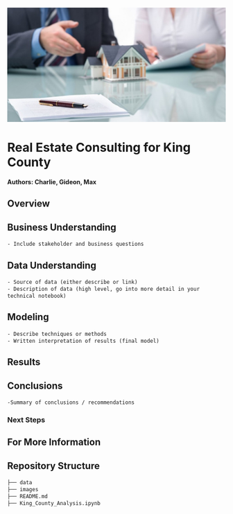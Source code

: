 ![mini_house_in_boardroom](./images/mini_house_boardroom.jpeg)

# Real Estate Consulting for King County

#### Authors: Charlie, Gideon, Max

## Overview

## Business Understanding
    - Include stakeholder and business questions

## Data Understanding
    - Source of data (either describe or link)
    - Description of data (high level, go into more detail in your technical notebook)

## Modeling
    - Describe techniques or methods
    - Written interpretation of results (final model)

## Results

## Conclusions
    -Summary of conclusions / recommendations

### Next Steps

## For More Information

## Repository Structure

```
├── data
├── images
├── README.md
├── King_County_Analysis.ipynb
```